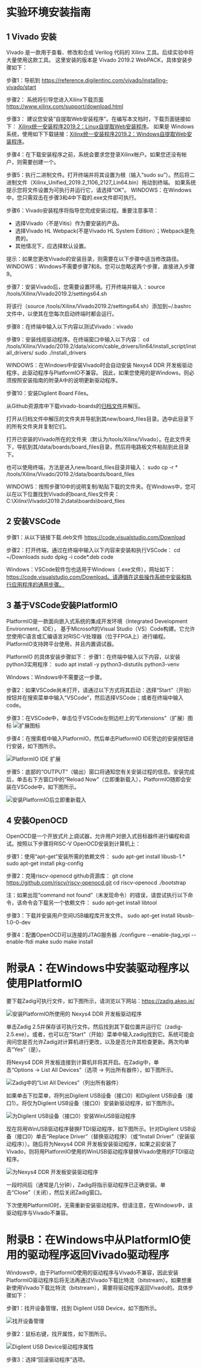 # 实验环境安装指南

## 1 Vivado 安装
Vivado 是一款用于查看、修改和合成 Verilog 代码的 Xilinx 工具。后续实验中将大量使用这款工具。
这里安装的版本是 Vivado 2019.2 WebPACK，具体安装步骤如下：

步骤1：导航到 https://reference.digilentinc.com/vivado/installing-vivado/start

步骤2： 系统将引导您进入Xilinx下载页面 https://www.xilinx.com/support/download.html

步骤3： 建议您安装“自提取Web安装程序”。在编写本文档时，下载页面链接如下：
[Xilinx统一安装程序2019.2：Linux自提取Web安装程序](https://www.xilinx.com/member/forms/download/xef.html?filename=Xilinx_Unified_2019.2_1106_2127_Lin64.bin)。
如果是 Windows 系统，使用如下下载链接：[Xilinx统一安装程序2019.2：Windows自提取Web安装程序](https://www.xilinx.com/member/forms/download/xef.html?filename=Xilinx_Unified_2019.2_1106_2127_Win64.exe)。

步骤4：在下载安装程序之前，系统会要求您登录Xilinx帐户。如果您还没有帐户，则需要创建一个。

步骤5：执行二进制文件。打开终端并将其设置为根（输入“sudo su”）。然后将二进制文件（Xilinx_Unified_2019.2_1106_2127_Lin64.bin）拖动到终端。
如果系统提示您将文件设置为可执行并运行它，请选择“OK”。 
WINDOWS：在Windows中，您只需双击在步骤3和4中下载的.exe文件即可执行。

步骤6：Vivado安装程序将指导您完成安装过程。重要注意事项：

- 选择Vivado（不是Vitis）作为要安装的产品。
- 选择Vivado HL Webpack(不是Vivado HL System Edition）；Webpack是免费的。
- 其他情况下，应选择默认设置。

提示：如果您更改Vivado的安装目录，则需要在以下步骤中适当修改路径。
WINDOWS：Windows不需要步骤7和8。您可以忽略这两个步骤，直接进入步骤9。

步骤7：安装Vivado后，您需要设置环境。打开终端并输入：source /tools/Xilinx/Vivado2019.2/settings64.sh

将该行（source /tools/Xilinx/Vivado2019.2/settings64.sh）添加到~/.bashrc文件中，以使其在您每次启动终端时都会运行。

步骤8：在终端中输入以下内容以测试Vivado：vivado

步骤9：安装线缆驱动程序。在终端窗口中输入以下内容：
cd /tools/Xilinx/Vivado/2019.2/data/xicom/cable_drivers/lin64/install_script/install_drivers/
sudo ./install_drivers

WINDOWS：在Windows中安装Vivado时会自动安装 Nexys4 DDR 开发板驱动程序，此驱动程序与PlatformIO不兼容。
因此，如果您使用的是Windows，则必须按照安装指南的附录A中的说明更新驱动程序。

步骤10：安装Digilent Board Files。

从Github资源库中下载vivado-boards的[归档文件](https://github.com/Digilent/vivado-boards/archive/master.zip?_ga=2.158467251.828100773.1587959567-2022567073.1577108610)并解压。

打开从归档文件中解压的文件夹并导航到其new/board_files目录。选中此目录下的所有文件夹并复制它们。

打开已安装的Vivado所在的文件夹（默认为/tools/Xilinx/Vivado）。在此文件夹下，导航到其<version>/data/boards/board_files目录，然后将电路板文件粘贴到此目录下。

也可以使用终端，方法是进入new/board_files目录并输入：
sudo cp -r * /tools/Xilinx/Vivado/2019.2/data/boards/board_files

WINDOWS：按照步骤10中的说明复制/粘贴下载的文件夹。在Windows中，您可以在以下位置找到Vivado的board_files文件夹：C:\Xilinx\Vivado\2019.2\data\boards\board_files

## 2 安装VSCode
步骤1：从以下链接下载.deb文件 https://code.visualstudio.com/Download

步骤2：打开终端，通过在终端中输入以下内容来安装和执行VSCode：
cd ~/Downloads
sudo dpkg -i code*.deb
code

Windows：VSCode软件包也适用于Windows（.exe文件），网址如下：	
https://code.visualstudio.com/Download。请遵循在这些操作系统中安装和执行应用程序的通用步骤。

## 3 基于VSCode安装PlatformIO
PlatformIO是一款面向嵌入式系统的集成开发环境（Integrated Development Environment，IDE），
基于Microsoft的Visual Studio（VS）Code构建。它允许您使用C语言或汇编语言对RISC-V处理器（位于FPGA上）进行编程。
PlatformIO支持跨平台使用，并且内置调试器。

PlatformIO 的具体安装步骤如下：
步骤1：在终端中输入以下内容，以安装python3实用程序：
sudo apt install -y python3-distutils python3-venv 

Windows：Windows中不需要这一步骤。

步骤2：如果VSCode尚未打开，请通过以下方式将其启动：选择“Start”（开始）按钮并在搜索菜单中输入“VSCode”，然后选择VSCode；或者在终端中输入code。

步骤3：在VSCode中，单击位于VSCode左侧边栏上的“Extensions”（扩展）图标 ![扩展图标](image_2022010501.png)

步骤4：在搜索框中输入PlatformIO，然后单击PlatformIO IDE旁边的安装按钮进行安装，如下图所示。

![PlatformIO IDE 扩展](image_2022010502.png)

步骤5：底部的“OUTPUT”（输出）窗口将通知您有关安装过程的信息。安装完成后，单击右下方窗口中的“Reload Now”（立即重新载入），PlatformIO随即会安装在VSCode中，如下图所示。

![安装PlatformIO后立即重新载入](image_2022010503.png)

## 4 安装OpenOCD
OpenOCD是一个开放式片上调试器，允许用户对嵌入式目标器件进行编程和调试。按照以下步骤将RISC-V OpenOCD安装到计算机上：

步骤1：使用“apt-get”安装所需的依赖文件：
sudo apt-get install libusb-1.* 
sudo apt-get install pkg-config

步骤2：克隆riscv-openocd github资源库：
git clone https://github.com/riscv/riscv-openocd.git
cd riscv-openocd
./bootstrap 

注：如果出现“command not found”（未发现命令）的错误，请尝试执行以下命令，该命令会下载另一个依赖文件：
sudo apt-get install libtool

步骤3：下载并安装用户空间USB编程库开发文件。
sudo apt-get install libusb-1.0-0-dev

步骤4：配置OpenOCD可以连接的JTAG服务器
./configure --enable-jtag_vpi --enable-ftdi
make
sudo make install

# 附录A：在Windows中安装驱动程序以使用PlatformIO
要下载Zadig可执行文件，如下图所示，请浏览以下网站：https://zadig.akeo.ie/

![安装PlatformIO所使用的 Nexys4 DDR 开发板驱动程序](image_2022010504.png)

单击Zadig 2.5并保存该可执行文件。然后找到其下载位置并运行它（zadig-2.5.exe）。或者，也可以在“Start”（开始）菜单中输入zadig找到它。系统可能会询问您是否允许Zadig对计算机进行更改，以及是否允许其检查更新。两次均单击“Yes”（是）。

将Nexys4 DDR 开发板连接到计算机并将其开启。在Zadig中，单击“Options → List All Devices”（选项 → 列出所有器件），如下图所示。

![Zadig中的“List All Devices”（列出所有器件）](image_2022010505.png)

如果单击下拉菜单，将列出Digilent USB设备（接口0）和Digilent USB设备（接口1）。将仅为Digilent USB设备（接口0）安装新驱动程序，如下图所示。

![为Digilent USB设备（接口0）安装WinUSB驱动程序](image_2022010506.png)

现在将用WinUSB驱动程序替换FTDI驱动程序，如下图所示。针对Digilent USB设备（接口0）单击“Replace Driver”（替换驱动程序）（或“Install Driver”（安装驱动程序））。随后将为Nexys4 DDR 开发板安装驱动程序，如果之前安装了Vivado，则将用PlatformIO使用的WinUSB驱动程序替换Vivado使用的FTDI驱动程序。

![为Nexys4 DDR 开发板安装驱动程序](image_2022010507.png)

一段时间后（通常是几分钟），Zadig将指示驱动程序已正确安装。单击“Close”（关闭），然后关闭Zadig窗口。

下次使用PlatformIO时，无需重新安装驱动程序。但请注意，在Windows中，该驱动程序与Vivado不兼容。

# 附录B：在Windows中从PlatformIO使用的驱动程序返回Vivado驱动程序
Windows中，由于PlatformIO使用的驱动程序与Vivado不兼容，因此安装PlatformIO驱动程序后将无法再通过Vivado下载比特流（bitstream）。如果想重新使用Vivado下载比特流（bitstream），需要将驱动程序返回Vivado的。具体步骤如下：

步骤1：找开设备管理，找到 Digilent USB Device，如下图所示。

![找开设备管理](image_2022010508.png)

步骤2：鼠标右键，找开属性，如下图所示。

![Digilent USB Device驱动程序属性](image_2022010509.png)

步骤3：选择“回滚驱动程序”选项。
